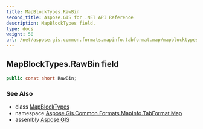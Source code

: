 ```yaml
---
title: MapBlockTypes.RawBin
second_title: Aspose.GIS for .NET API Reference
description: MapBlockTypes field. 
type: docs
weight: 50
url: /net/aspose.gis.common.formats.mapinfo.tabformat.map/mapblocktypes/rawbin/
---
```

## MapBlockTypes.RawBin field

```csharp
public const short RawBin;
```

### See Also

* class [MapBlockTypes](../)
* namespace [Aspose.Gis.Common.Formats.MapInfo.TabFormat.Map](../../mapblocktypes/)
* assembly [Aspose.GIS](../../../)


